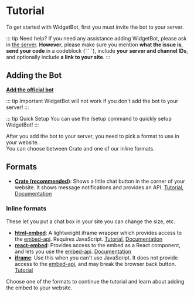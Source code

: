 # Tutorial

To get started with WidgetBot, first you must invite the bot to your server.

::: tip Need help?
If you need any assistance adding WidgetBot, please ask in [the server](https://discord.gg/NYBEhN7). **However**, please make sure you mention **what the issue is**, **send your code** in a codeblock (` ``` `), include **your server and channel IDs**, and optionally include **a link to your site**.
:::

## Adding the Bot

**[Add the official bot](https://add.widgetbot.io)**

::: tip Important
WidgetBot will not work if you don't add the bot to your server!
:::

::: tip Quick Setup
You can use the /setup command to quickly setup WidgetBot!
:::

After you add the bot to your server, you need to pick a format to use in your website.  
You can choose between Crate and one of our inline formats.

## Formats

* **[Crate (recommended)](/embed/crate/tutorial)**: Shows a little chat button in the corner of your website. It shows message notifications and provides an API. [Tutorial](/embed/crate/tutorial), [Documentation](/embed/crate/)

### Inline formats
These let you put a chat box in your site you can change the size, etc.

* **[html-embed](/embed/html-embed/tutorial)**: A lightweight iframe wrapper which provides access to the [embed-api](/embed/embed-api/). Requires JavaScript. [Tutorial](/embed/html-embed/tutorial), [Documentation](/embed/html-embed/)
* **[react-embed](/embed/react-embed/)**: Provides access to the embed as a React component, and lets you use the [embed-api](/embed/embed-api/). [Documentation](/embed/react-embed/)
* **[iframe](iframes)**: Use this when you can't use JavaScript. It does not provide access to the [embed-api](/embed/embed-api/), and may break the browser back button. [Tutorial](iframes)

Choose one of the formats to continue the tutorial and learn about adding the embed to your website.
